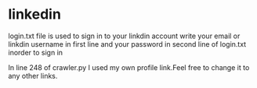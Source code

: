 # linkedin

login.txt file is used to sign in to your linkdin account 
write your email or linkdin username in first line and your password in second line of login.txt inorder to sign in

In line 248 of crawler.py I used my own profile link.Feel free to change it to any other links.


